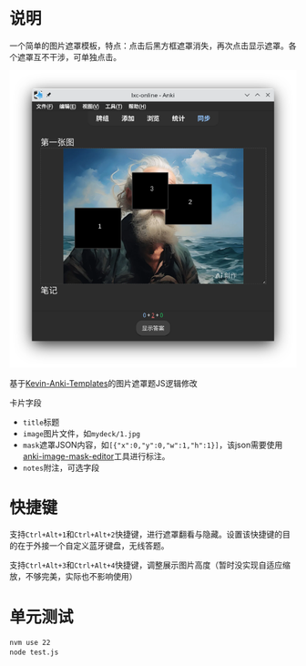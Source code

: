 # 说明

一个简单的图片遮罩模板，特点：点击后黑方框遮罩消失，再次点击显示遮罩。各个遮罩互不干涉，可单独点击。

![](images/1.png)

基于[Kevin-Anki-Templates](https://github.com/kevin2li/Kevin-Anki-Templates)的图片遮罩题JS逻辑修改

卡片字段

- `title`标题
- `image`图片文件，如`mydeck/1.jpg`
- `mask`遮罩JSON内容，如`[{"x":0,"y":0,"w":1,"h":1}]`，该json需要使用[anki-image-mask-editor](https://github.com/lixingcong/anki-image-mask-editor)工具进行标注。
- `notes`附注，可选字段

# 快捷键

支持`Ctrl+Alt+1`和`Ctrl+Alt+2`快捷键，进行遮罩翻看与隐藏。设置该快捷键的目的在于外接一个自定义蓝牙键盘，无线答题。

支持`Ctrl+Alt+3`和`Ctrl+Alt+4`快捷键，调整展示图片高度（暂时没实现自适应缩放，不够完美，实际也不影响使用）

# 单元测试

```bash
nvm use 22
node test.js
```
